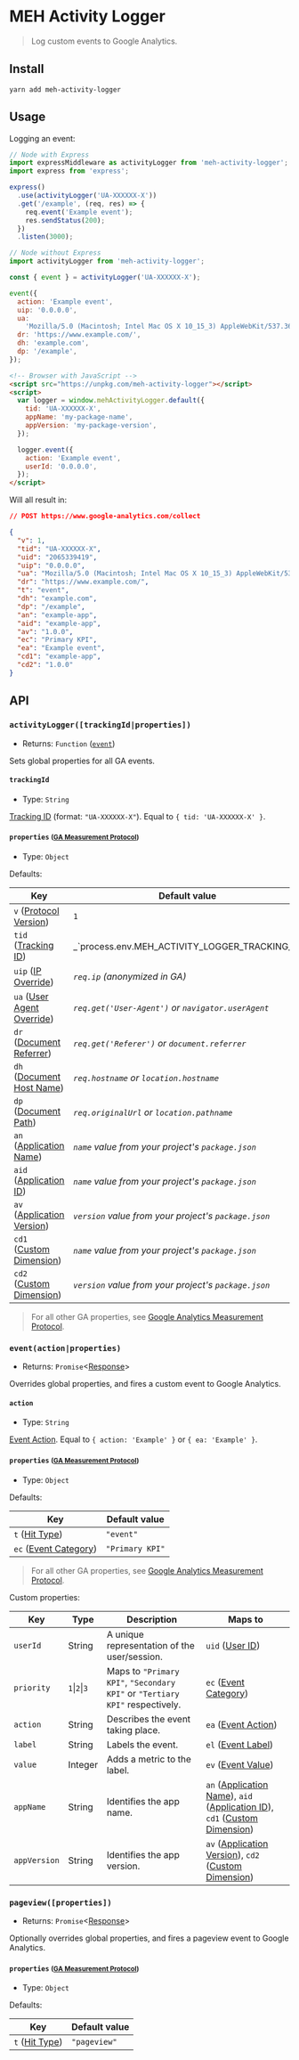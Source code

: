 # MEH Activity Logger

> Log custom events to Google Analytics.

## Install

```shell
yarn add meh-activity-logger
```

## Usage

Logging an event:

```js
// Node with Express
import expressMiddleware as activityLogger from 'meh-activity-logger';
import express from 'express';

express()
  .use(activityLogger('UA-XXXXXX-X'))
  .get('/example', (req, res) => {
    req.event('Example event');
    res.sendStatus(200);
  })
  .listen(3000);
```

```js
// Node without Express
import activityLogger from 'meh-activity-logger';

const { event } = activityLogger('UA-XXXXXX-X');

event({
  action: 'Example event',
  uip: '0.0.0.0',
  ua:
    'Mozilla/5.0 (Macintosh; Intel Mac OS X 10_15_3) AppleWebKit/537.36 (KHTML, like Gecko) Chrome/80.0.3987.132 Safari/537.36',
  dr: 'https://www.example.com/',
  dh: 'example.com',
  dp: '/example',
});
```

```html
<!-- Browser with JavaScript -->
<script src="https://unpkg.com/meh-activity-logger"></script>
<script>
  var logger = window.mehActivityLogger.default({
    tid: 'UA-XXXXXX-X',
    appName: 'my-package-name',
    appVersion: 'my-package-version',
  });

  logger.event({
    action: 'Example event',
    userId: '0.0.0.0',
  });
</script>
```

Will all result in:

```json
// POST https://www.google-analytics.com/collect

{
  "v": 1,
  "tid": "UA-XXXXXX-X",
  "uid": "2065339419",
  "uip": "0.0.0.0",
  "ua": "Mozilla/5.0 (Macintosh; Intel Mac OS X 10_15_3) AppleWebKit/537.36 (KHTML, like Gecko) Chrome/80.0.3987.132 Safari/537.36",
  "dr": "https://www.example.com/",
  "t": "event",
  "dh": "example.com",
  "dp": "/example",
  "an": "example-app",
  "aid": "example-app",
  "av": "1.0.0",
  "ec": "Primary KPI",
  "ea": "Example event",
  "cd1": "example-app",
  "cd2": "1.0.0"
}
```

## API

### `activityLogger([trackingId|properties])`

- Returns: `Function` ([`event`](#eventactionproperties))

Sets global properties for all GA events.

#### `trackingId`

- Type: `String`

[Tracking ID](https://developers.google.com/analytics/devguides/collection/protocol/v1/parameters#tid) (format: `"UA-XXXXXX-X"`). Equal to `{ tid: 'UA-XXXXXX-X' }`.

#### `properties` <small>([GA Measurement Protocol](https://developers.google.com/analytics/devguides/collection/protocol/v1/reference))</small>

- Type: `Object`

Defaults:

| Key                                                                                                                  | Default value                                                                                  |
| -------------------------------------------------------------------------------------------------------------------- | ---------------------------------------------------------------------------------------------- |
| `v` ([Protocol Version](https://developers.google.com/analytics/devguides/collection/protocol/v1/parameters#v))      | `1`                                                                                            |
| `tid` ([Tracking ID](https://developers.google.com/analytics/devguides/collection/protocol/v1/parameters#td))        | _`process.env.MEH_ACTIVITY_LOGGER_TRACKING_ID || 'UA-26548270-15'` (defaults to MEH property)_ |
| `uip` ([IP Override](https://developers.google.com/analytics/devguides/collection/protocol/v1/parameters#uip))       | _`req.ip` (anonymized in GA)_                                                                  |
| `ua` ([User Agent Override](https://developers.google.com/analytics/devguides/collection/protocol/v1/parameters#ua)) | _`req.get('User-Agent')` or `navigator.userAgent`_                                             |
| `dr` ([Document Referrer](https://developers.google.com/analytics/devguides/collection/protocol/v1/parameters#dr))   | _`req.get('Referer')` or `document.referrer`_                                                  |
| `dh` ([Document Host Name](https://developers.google.com/analytics/devguides/collection/protocol/v1/parameters#dh))  | _`req.hostname` or `location.hostname`_                                                        |
| `dp` ([Document Path](https://developers.google.com/analytics/devguides/collection/protocol/v1/parameters#dp))       | _`req.originalUrl` or `location.pathname`_                                                     |
| `an` ([Application Name](https://developers.google.com/analytics/devguides/collection/protocol/v1/parameters#an))    | _`name` value from your project's `package.json`_                                              |
| `aid` ([Application ID](https://developers.google.com/analytics/devguides/collection/protocol/v1/parameters#aid))    | _`name` value from your project's `package.json`_                                              |
| `av` ([Application Version](https://developers.google.com/analytics/devguides/collection/protocol/v1/parameters#av)) | _`version` value from your project's `package.json`_                                           |
| `cd1` ([Custom Dimension](https://developers.google.com/analytics/devguides/collection/protocol/v1/parameters#cd_))  | _`name` value from your project's `package.json`_                                              |
| `cd2` ([Custom Dimension](https://developers.google.com/analytics/devguides/collection/protocol/v1/parameters#cd_))  | _`version` value from your project's `package.json`_                                           |

> For all other GA properties, see [Google Analytics Measurement Protocol](https://developers.google.com/analytics/devguides/collection/protocol/v1/reference).

### `event(action|properties)`

- Returns: `Promise`<[Response](https://www.npmjs.com/package/isomorphic-fetch)>

Overrides global properties, and fires a custom event to Google Analytics.

#### `action`

- Type: `String`

[Event Action](https://developers.google.com/analytics/devguides/collection/protocol/v1/parameters#ea). Equal to `{ action: 'Example' }` or `{ ea: 'Example' }`.

#### `properties` <small>([GA Measurement Protocol](https://developers.google.com/analytics/devguides/collection/protocol/v1/reference))</small>

- Type: `Object`

Defaults:

| Key                                                                                                             | Default value   |
| --------------------------------------------------------------------------------------------------------------- | --------------- |
| `t` ([Hit Type](https://developers.google.com/analytics/devguides/collection/protocol/v1/parameters#t))         | `"event"`       |
| `ec` ([Event Category](https://developers.google.com/analytics/devguides/collection/protocol/v1/parameters#ec)) | `"Primary KPI"` |

> For all other GA properties, see [Google Analytics Measurement Protocol](https://developers.google.com/analytics/devguides/collection/protocol/v1/reference).

Custom properties:

| Key          | Type          | Description                                                                  | Maps to                                                                                                                                                                                                                                                                                                                                                   |
| ------------ | ------------- | ---------------------------------------------------------------------------- | --------------------------------------------------------------------------------------------------------------------------------------------------------------------------------------------------------------------------------------------------------------------------------------------------------------------------------------------------------- |
| `userId`     | String        | A unique representation of the user/session.                                 | `uid` ([User ID](https://developers.google.com/analytics/devguides/collection/protocol/v1/parameters#uid))                                                                                                                                                                                                                                                |
| `priority`   | `1`\|`2`\|`3` | Maps to `"Primary KPI"`, `"Secondary KPI"` or `"Tertiary KPI"` respectively. | `ec` ([Event Category](https://developers.google.com/analytics/devguides/collection/protocol/v1/parameters#ec))                                                                                                                                                                                                                                           |
| `action`     | String        | Describes the event taking place.                                            | `ea` ([Event Action](https://developers.google.com/analytics/devguides/collection/protocol/v1/parameters#ea))                                                                                                                                                                                                                                             |
| `label`      | String        | Labels the event.                                                            | `el` ([Event Label](https://developers.google.com/analytics/devguides/collection/protocol/v1/parameters#el))                                                                                                                                                                                                                                              |
| `value`      | Integer       | Adds a metric to the label.                                                  | `ev` ([Event Value](https://developers.google.com/analytics/devguides/collection/protocol/v1/parameters#ev))                                                                                                                                                                                                                                              |
| `appName`    | String        | Identifies the app name.                                                     | `an` ([Application Name](https://developers.google.com/analytics/devguides/collection/protocol/v1/parameters#an)), `aid` ([Application ID](https://developers.google.com/analytics/devguides/collection/protocol/v1/parameters#aid)), `cd1` ([Custom Dimension](https://developers.google.com/analytics/devguides/collection/protocol/v1/parameters#cd_)) |
| `appVersion` | String        | Identifies the app version.                                                  | `av` ([Application Version](https://developers.google.com/analytics/devguides/collection/protocol/v1/parameters#av)), `cd2` ([Custom Dimension](https://developers.google.com/analytics/devguides/collection/protocol/v1/parameters#cd_))                                                                                                                 |

### `pageview([properties])`

- Returns: `Promise`<[Response](https://www.npmjs.com/package/node-fetch#class-response)>

Optionally overrides global properties, and fires a pageview event to Google Analytics.

#### `properties` <small>([GA Measurement Protocol](https://developers.google.com/analytics/devguides/collection/protocol/v1/reference))</small>

- Type: `Object`

Defaults:

| Key                                                                                                     | Default value |
| ------------------------------------------------------------------------------------------------------- | ------------- |
| `t` ([Hit Type](https://developers.google.com/analytics/devguides/collection/protocol/v1/parameters#t)) | `"pageview"`  |
